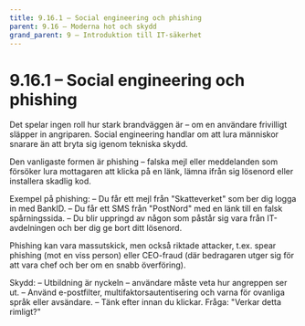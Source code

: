 ```yaml
---
title: 9.16.1 – Social engineering och phishing
parent: 9.16 – Moderna hot och skydd
grand_parent: 9 – Introduktion till IT-säkerhet
---
```

# 9.16.1 – Social engineering och phishing

Det spelar ingen roll hur stark brandväggen är – om en användare frivilligt släpper in angriparen. Social engineering handlar om att lura människor snarare än att bryta sig igenom tekniska skydd.

Den vanligaste formen är phishing – falska mejl eller meddelanden som försöker lura mottagaren att klicka på en länk, lämna ifrån sig lösenord eller installera skadlig kod.

Exempel på phishing:
 – Du får ett mejl från "Skatteverket" som ber dig logga in med BankID.
 – Du får ett SMS från "PostNord" med en länk till en falsk spårningssida.
 – Du blir uppringd av någon som påstår sig vara från IT-avdelningen och ber dig ge bort ditt lösenord.

Phishing kan vara massutskick, men också riktade attacker, t.ex. spear phishing (mot en viss person) eller CEO-fraud (där bedragaren utger sig för att vara chef och ber om en snabb överföring).

Skydd:
 – Utbildning är nyckeln – användare måste veta hur angreppen ser ut.
 – Använd e-postfilter, multifaktorsautentisering och varna för ovanliga språk eller avsändare.
 – Tänk efter innan du klickar. Fråga: "Verkar detta rimligt?"

